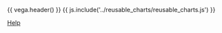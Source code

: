 {{ vega.header() }}
{{ js.include('../reusable_charts/reusable_charts.js') }}

<a href="../help/index.html" class="icon fa fa-question-circle"> Help</a>

<div id="visualization"></div>
<script type="text/javascript">
  dvOverTimeChart('../data/labs-all-agg-data.csv')
</script>

<style>
/* hack to turn off gray background in the readthedocs theme */
.wy-nav-content-wrap { background-color: #fcfcfc !important; }
</style>
